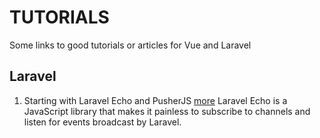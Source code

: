 # TUTORIALS
Some links to good tutorials or articles for Vue and Laravel


## Laravel

1) Starting with Laravel Echo and PusherJS [more](https://petericebear.github.io/starting-laravel-echo-20170303/)
Laravel Echo is a JavaScript library that makes it painless to subscribe to channels and listen for events broadcast by Laravel.


